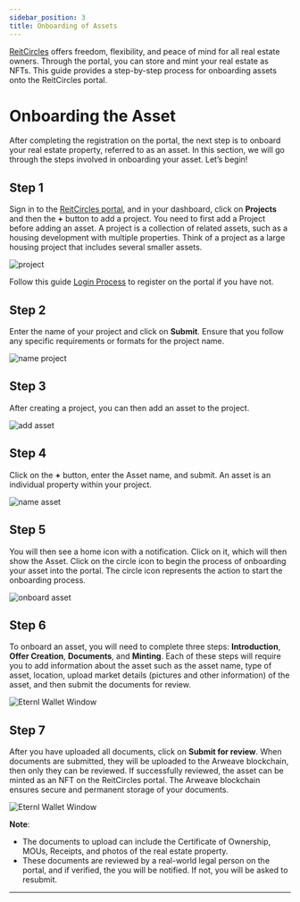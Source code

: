 ```yaml
---
sidebar_position: 3
title: Onboarding of Assets
---
```


[ReitCircles](https://reitcircles.com/) offers freedom, flexibility, and peace of mind for all real estate owners. Through the portal, you can store and mint your real estate as NFTs. This guide provides a step-by-step process for onboarding assets onto the ReitCircles portal.

# Onboarding the Asset

After completing the registration on the portal, the next step is to onboard your real estate property, referred to as an asset. In this section, we will go through the steps involved in onboarding your asset. Let’s begin!

## Step 1

Sign in to the [ReitCircles portal](https://reitcircles.com/), and in your dashboard, click on **Projects** and then the **+** button to add a project. You need to first add a Project before adding an asset. A project is a collection of related assets, such as a housing development with multiple properties.
Think of a project as a large housing project that includes several smaller assets. 

![project](/img/asset/add_project.png)

Follow this guide [Login Process](./token-gating-login.md) to register on the portal if you have not.

## Step 2

Enter the name of your project and click on **Submit**. Ensure that you follow any specific requirements or formats for the project name.

![name project](/img/asset/name_project.png)

## Step 3

After creating a project, you can then add an asset to the project.

![add asset](/img/asset/add_asset.png)

## Step 4

Click on the **+** button, enter the Asset name, and submit. An asset is an individual property within your project.

![name asset](/img/asset/sub_asset.png)

## Step 5

You will then see a home icon with a notification. Click on it, which will then show the Asset. Click on the circle icon to begin the process of onboarding your asset into the portal. The circle icon represents the action to start the onboarding process.

![onboard asset](/img/asset/onb_asset.png)

## Step 6

To onboard an asset, you will need to complete three steps: **Introduction**, **Offer Creation**, **Documents**, and **Minting**. Each of these steps will require you to add information about the asset such as the asset name, type of asset, location, upload market details (pictures and other information) of the asset, and then submit the documents for review.

![Eternl Wallet Window](/img/asset/info_asset.png)

## Step 7

After you have uploaded all documents, click on **Submit for review**. When documents are submitted, they will be uploaded to the Arweave blockchain, then only they can be reviewed. If successfully reviewed, the asset can be minted as an NFT on the ReitCircles portal. The Arweave blockchain ensures secure and permanent storage of your documents.

![Eternl Wallet Window](/img/asset/rev_asset.png)

**Note**:
- The documents to upload can include the Certificate of Ownership, MOUs, Receipts, and photos of the real estate property.
- These documents are reviewed by a real-world legal person on the portal, and if verified, the you will be notified. If not, you will be asked to resubmit.

---